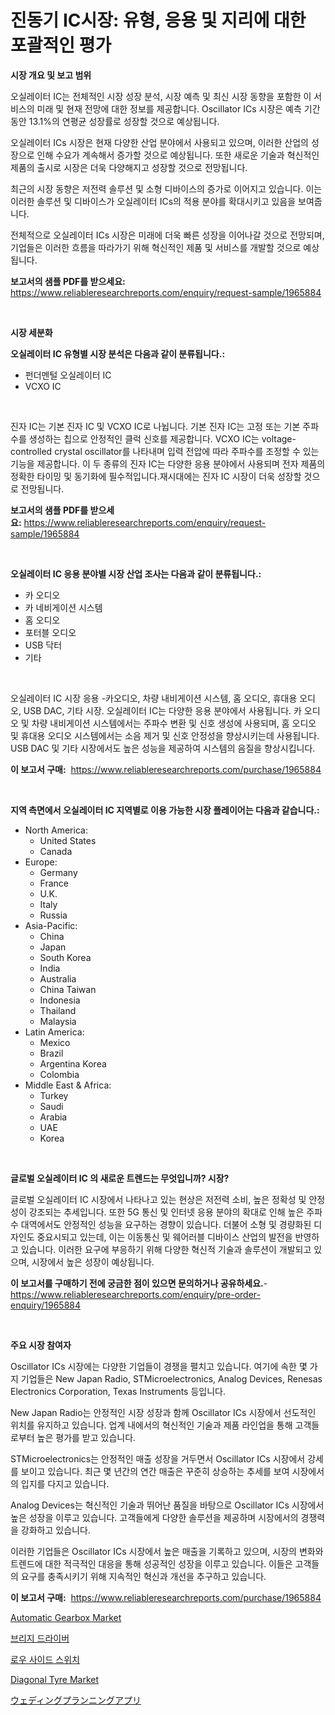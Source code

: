 <p><h1>진동기 IC시장: 유형, 응용 및 지리에 대한 포괄적인 평가</h1></p><p><strong>시장 개요 및 보고 범위</strong></p>
<p><p>오실레이터 IC는 전체적인 시장 성장 분석, 시장 예측 및 최신 시장 동향을 포함한 이 서비스의 미래 및 현재 전망에 대한 정보를 제공합니다. Oscillator ICs 시장은 예측 기간 동안 13.1%의 연평균 성장률로 성장할 것으로 예상됩니다.</p><p>오실레이터 ICs 시장은 현재 다양한 산업 분야에서 사용되고 있으며, 이러한 산업의 성장으로 인해 수요가 계속해서 증가할 것으로 예상됩니다. 또한 새로운 기술과 혁신적인 제품의 출시로 시장은 더욱 다양해지고 성장할 것으로 전망됩니다.</p><p>최근의 시장 동향은 저전력 솔루션 및 소형 디바이스의 증가로 이어지고 있습니다. 이는 이러한 솔루션 및 디바이스가 오실레이터 ICs의 적용 분야를 확대시키고 있음을 보여줍니다.</p><p>전체적으로 오실레이터 ICs 시장은 미래에 더욱 빠른 성장을 이어나갈 것으로 전망되며, 기업들은 이러한 흐름을 따라가기 위해 혁신적인 제품 및 서비스를 개발할 것으로 예상됩니다.</p></p>
<p><strong>보고서의 샘플 PDF를 받으세요:</strong> <a href="https://www.reliableresearchreports.com/enquiry/request-sample/1965884">https://www.reliableresearchreports.com/enquiry/request-sample/1965884</a></p>
<p>&nbsp;</p>
<p><strong>시장 세분화</strong></p>
<p><strong>오실레이터 IC 유형별 시장 분석은 다음과 같이 분류됩니다.:</strong></p>
<p><ul><li>펀더멘털 오실레이터 IC</li><li>VCXO IC</li></ul></p>
<p>&nbsp;</p>
<p><p>진자 IC는 기본 진자 IC 및 VCXO IC로 나뉩니다. 기본 진자 IC는 고정 또는 기본 주파수를 생성하는 칩으로 안정적인 클럭 신호를 제공합니다. VCXO IC는 voltage-controlled crystal oscillator를 나타내며 입력 전압에 따라 주파수를 조정할 수 있는 기능을 제공합니다. 이 두 종류의 진자 IC는 다양한 응용 분야에서 사용되며 전자 제품의 정확한 타이밍 및 동기화에 필수적입니다.재시대에는 진자 IC 시장이 더욱 성장할 것으로 전망됩니다.</p></p>
<p><strong>보고서의 샘플 PDF를 받으세요:</strong>&nbsp;<a href="https://www.reliableresearchreports.com/enquiry/request-sample/1965884">https://www.reliableresearchreports.com/enquiry/request-sample/1965884</a></p>
<p>&nbsp;</p>
<p><strong> 오실레이터 IC 응용 분야별 시장 산업 조사는 다음과 같이 분류됩니다.:</strong></p>
<p><ul><li>카 오디오</li><li>카 네비게이션 시스템</li><li>홈 오디오</li><li>포터블 오디오</li><li>USB 닥터</li><li>기타</li></ul></p>
<p>&nbsp;</p>
<p><p>오실레이터 IC 시장 응용 -카오디오, 차량 내비게이션 시스템, 홈 오디오, 휴대용 오디오, USB DAC, 기타 시장. 오실레이터 IC는 다양한 응용 분야에서 사용됩니다. 카 오디오 및 차량 내비게이션 시스템에서는 주파수 변환 및 신호 생성에 사용되며, 홈 오디오 및 휴대용 오디오 시스템에서는 소음 제거 및 신호 안정성을 향상시키는데 사용됩니다. USB DAC 및 기타 시장에서도 높은 성능을 제공하여 시스템의 음질을 향상시킵니다.</p></p>
<p><strong>이 보고서 구매:</strong>&nbsp; <a href="https://www.reliableresearchreports.com/purchase/1965884">https://www.reliableresearchreports.com/purchase/1965884</a></p>
<p>&nbsp;</p>
<p><strong>지역 측면에서 오실레이터 IC 지역별로 이용 가능한 시장 플레이어는 다음과 같습니다.:</strong></p>
<p><ul>
    <li>
        North America:
        <ul>
            <li>United States</li>
            <li>Canada</li>
        </ul>
    </li>
    <li>
        Europe:
        <ul>
            <li>Germany</li>
            <li>France</li>
            <li>U.K.</li>
            <li>Italy</li>
            <li>Russia</li>
        </ul>
    </li>
    <li>
        Asia-Pacific:
        <ul>
            <li>China</li>
            <li>Japan</li>
            <li>South Korea</li>
            <li>India</li>
            <li>Australia</li>
            <li>China Taiwan</li>
            <li>Indonesia</li>
            <li>Thailand</li>
            <li>Malaysia</li>
        </ul>
    </li>
    <li>
        Latin America:
        <ul>
            <li>Mexico</li>
            <li>Brazil</li>
            <li>Argentina Korea</li>
            <li>Colombia</li>
        </ul>
    </li>
    <li>
        Middle East & Africa:
        <ul>
            <li>Turkey</li>
            <li>Saudi</li>
            <li>Arabia</li>
            <li>UAE</li>
            <li>Korea</li>
        </ul>
    </li>
    </ul></p>
<p>&nbsp;</p>
<p><strong>글로벌 오실레이터 IC 의 새로운 트렌드는 무엇입니까? 시장?</strong></p>
<p><p>글로벌 오실레이터 IC 시장에서 나타나고 있는 현상은 저전력 소비, 높은 정확성 및 안정성이 강조되는 추세입니다. 또한 5G 통신 및 인터넷 응용 분야의 확대로 인해 높은 주파수 대역에서도 안정적인 성능을 요구하는 경향이 있습니다. 더불어 소형 및 경량화된 디자인도 중요시되고 있는데, 이는 이동통신 및 웨어러블 디바이스 산업의 발전을 반영하고 있습니다. 이러한 요구에 부응하기 위해 다양한 혁신적 기술과 솔루션이 개발되고 있으며, 시장에서 높은 성장이 예상됩니다.</p></p>
<p><strong>이 보고서를 구매하기 전에 궁금한 점이 있으면 문의하거나 공유하세요.</strong>- <a href="https://www.reliableresearchreports.com/enquiry/pre-order-enquiry/1965884">https://www.reliableresearchreports.com/enquiry/pre-order-enquiry/1965884</a></p>
<p>&nbsp;</p>
<p><strong>주요 시장 참여자</strong></p>
<p><p>Oscillator ICs 시장에는 다양한 기업들이 경쟁을 펼치고 있습니다. 여기에 속한 몇 가지 기업들은 New Japan Radio, STMicroelectronics, Analog Devices, Renesas Electronics Corporation, Texas Instruments 등입니다.</p><p>New Japan Radio는 안정적인 시장 성장과 함께 Oscillator ICs 시장에서 선도적인 위치를 유지하고 있습니다. 업계 내에서의 혁신적인 기술과 제품 라인업을 통해 고객들로부터 높은 평가를 받고 있습니다.</p><p>STMicroelectronics는 안정적인 매출 성장을 거두면서 Oscillator ICs 시장에서 강세를 보이고 있습니다. 최근 몇 년간의 연간 매출은 꾸준히 상승하는 추세를 보여 시장에서의 입지를 다지고 있습니다.</p><p>Analog Devices는 혁신적인 기술과 뛰어난 품질을 바탕으로 Oscillator ICs 시장에서 높은 성장을 이루고 있습니다. 고객들에게 다양한 솔루션을 제공하며 시장에서의 경쟁력을 강화하고 있습니다.</p><p>이러한 기업들은 Oscillator ICs 시장에서 높은 매출을 기록하고 있으며, 시장의 변화와 트렌드에 대한 적극적인 대응을 통해 성공적인 성장을 이루고 있습니다. 이들은 고객들의 요구를 충족시키기 위해 지속적인 혁신과 개선을 추구하고 있습니다.</p></p>
<p><strong>이 보고서 구매:</strong>&nbsp;&nbsp;<a href="https://www.reliableresearchreports.com/purchase/1965884">https://www.reliableresearchreports.com/purchase/1965884</a></p>
<p><p><a href="https://issuu.com/reportprime-2/docs/automatic-gearbox-market-size-2030.pptx">Automatic Gearbox Market</a></p><p><a href="https://github.com/trmesnao7959541/Market-Research-Report-List-1/blob/main/15953618911.md">브리지 드라이버</a></p><p><a href="https://github.com/vsn7qpua81q/Market-Research-Report-List-1/blob/main/88224388912.md">로우 사이드 스위치</a></p><p><a href="https://issuu.com/reportprime-2/docs/diagonal-tyre-market-size-2030.pptx">Diagonal Tyre Market</a></p><p><a href="https://github.com/ReyesKohler20231/Market-Research-Report-List-1/blob/main/86332809625.md">ウェディングプランニングアプリ</a></p></p>
